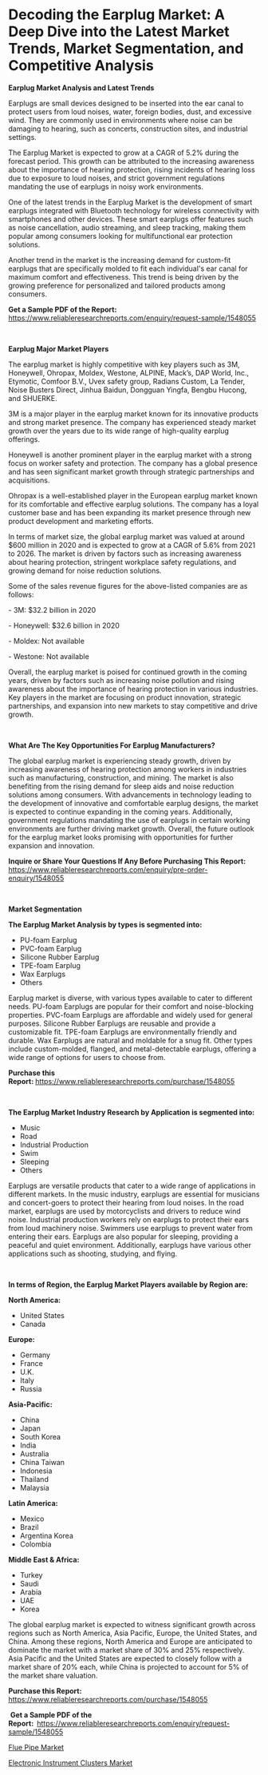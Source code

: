 <p><h1>Decoding the Earplug Market: A Deep Dive into the Latest Market Trends, Market Segmentation, and Competitive Analysis</h1></p><p><strong>Earplug Market Analysis and Latest Trends</strong></p>
<p><p>Earplugs are small devices designed to be inserted into the ear canal to protect users from loud noises, water, foreign bodies, dust, and excessive wind. They are commonly used in environments where noise can be damaging to hearing, such as concerts, construction sites, and industrial settings.</p><p>The Earplug Market is expected to grow at a CAGR of 5.2% during the forecast period. This growth can be attributed to the increasing awareness about the importance of hearing protection, rising incidents of hearing loss due to exposure to loud noises, and strict government regulations mandating the use of earplugs in noisy work environments.</p><p>One of the latest trends in the Earplug Market is the development of smart earplugs integrated with Bluetooth technology for wireless connectivity with smartphones and other devices. These smart earplugs offer features such as noise cancellation, audio streaming, and sleep tracking, making them popular among consumers looking for multifunctional ear protection solutions.</p><p>Another trend in the market is the increasing demand for custom-fit earplugs that are specifically molded to fit each individual's ear canal for maximum comfort and effectiveness. This trend is being driven by the growing preference for personalized and tailored products among consumers.</p></p>
<p><strong>Get a Sample PDF of the Report:&nbsp;</strong> <a href="https://www.reliableresearchreports.com/enquiry/request-sample/1548055">https://www.reliableresearchreports.com/enquiry/request-sample/1548055</a></p>
<p>&nbsp;</p>
<p><strong>Earplug Major Market Players</strong></p>
<p><p>The earplug market is highly competitive with key players such as 3M, Honeywell, Ohropax, Moldex, Westone, ALPINE, Mack’s, DAP World, Inc., Etymotic, Comfoor B.V., Uvex safety group, Radians Custom, La Tender, Noise Busters Direct, Jinhua Baidun, Dongguan Yingfa, Bengbu Hucong, and SHUERKE. </p><p>3M is a major player in the earplug market known for its innovative products and strong market presence. The company has experienced steady market growth over the years due to its wide range of high-quality earplug offerings.</p><p>Honeywell is another prominent player in the earplug market with a strong focus on worker safety and protection. The company has a global presence and has seen significant market growth through strategic partnerships and acquisitions.</p><p>Ohropax is a well-established player in the European earplug market known for its comfortable and effective earplug solutions. The company has a loyal customer base and has been expanding its market presence through new product development and marketing efforts.</p><p>In terms of market size, the global earplug market was valued at around $600 million in 2020 and is expected to grow at a CAGR of 5.6% from 2021 to 2026. The market is driven by factors such as increasing awareness about hearing protection, stringent workplace safety regulations, and growing demand for noise reduction solutions.</p><p>Some of the sales revenue figures for the above-listed companies are as follows: </p><p>- 3M: $32.2 billion in 2020</p><p>- Honeywell: $32.6 billion in 2020</p><p>- Moldex: Not available </p><p>- Westone: Not available </p><p>Overall, the earplug market is poised for continued growth in the coming years, driven by factors such as increasing noise pollution and rising awareness about the importance of hearing protection in various industries. Key players in the market are focusing on product innovation, strategic partnerships, and expansion into new markets to stay competitive and drive growth.</p></p>
<p>&nbsp;</p>
<p><strong>What Are The Key Opportunities For Earplug Manufacturers?</strong></p>
<p><p>The global earplug market is experiencing steady growth, driven by increasing awareness of hearing protection among workers in industries such as manufacturing, construction, and mining. The market is also benefiting from the rising demand for sleep aids and noise reduction solutions among consumers. With advancements in technology leading to the development of innovative and comfortable earplug designs, the market is expected to continue expanding in the coming years. Additionally, government regulations mandating the use of earplugs in certain working environments are further driving market growth. Overall, the future outlook for the earplug market looks promising with opportunities for further expansion and innovation.</p></p>
<p><strong>Inquire or Share Your Questions If Any Before Purchasing This Report:</strong> <a href="https://www.reliableresearchreports.com/enquiry/pre-order-enquiry/1548055">https://www.reliableresearchreports.com/enquiry/pre-order-enquiry/1548055</a></p>
<p>&nbsp;</p>
<p><strong>Market Segmentation</strong></p>
<p><strong>The Earplug Market Analysis by types is segmented into:</strong></p>
<p><ul><li>PU-foam Earplug</li><li>PVC-foam Earplug</li><li>Silicone Rubber Earplug</li><li>TPE-foam Earplug</li><li>Wax Earplugs</li><li>Others</li></ul></p>
<p><p>Earplug market is diverse, with various types available to cater to different needs. PU-foam Earplugs are popular for their comfort and noise-blocking properties. PVC-foam Earplugs are affordable and widely used for general purposes. Silicone Rubber Earplugs are reusable and provide a customizable fit. TPE-foam Earplugs are environmentally friendly and durable. Wax Earplugs are natural and moldable for a snug fit. Other types include custom-molded, flanged, and metal-detectable earplugs, offering a wide range of options for users to choose from.</p></p>
<p><strong>Purchase this Report:&nbsp;</strong><a href="https://www.reliableresearchreports.com/purchase/1548055">https://www.reliableresearchreports.com/purchase/1548055</a></p>
<p>&nbsp;</p>
<p><strong>The Earplug Market Industry Research by Application is segmented into:</strong></p>
<p><ul><li>Music</li><li>Road</li><li>Industrial Production</li><li>Swim</li><li>Sleeping</li><li>Others</li></ul></p>
<p><p>Earplugs are versatile products that cater to a wide range of applications in different markets. In the music industry, earplugs are essential for musicians and concert-goers to protect their hearing from loud noises. In the road market, earplugs are used by motorcyclists and drivers to reduce wind noise. Industrial production workers rely on earplugs to protect their ears from loud machinery noise. Swimmers use earplugs to prevent water from entering their ears. Earplugs are also popular for sleeping, providing a peaceful and quiet environment. Additionally, earplugs have various other applications such as shooting, studying, and flying.</p></p>
<p>&nbsp;</p>
<p><strong>In terms of Region, the Earplug Market Players available by Region are:</strong></p>
<p>
    <p> <strong> North America: </strong>
        <ul>
            <li>United States</li>
            <li>Canada</li>
        </ul>
        </p> 
    <p> <strong> Europe: </strong>
        <ul>
            <li>Germany</li>
            <li>France</li>
            <li>U.K.</li>
            <li>Italy</li>
            <li>Russia</li>
        </ul>
        </p> 
    <p> <strong> Asia-Pacific: </strong>
        <ul>
            <li>China</li>
            <li>Japan</li>
            <li>South Korea</li>
            <li>India</li>
            <li>Australia</li>
            <li>China Taiwan</li>
            <li>Indonesia</li>
            <li>Thailand</li>
            <li>Malaysia</li>
        </ul>
        </p> 
    <p> <strong> Latin America: </strong>
        <ul>
            <li>Mexico</li>
            <li>Brazil</li>
            <li>Argentina Korea</li>
            <li>Colombia</li>
        </ul>
        </p> 
    <p> <strong> Middle East & Africa: </strong>
        <ul>
            <li>Turkey</li>
            <li>Saudi</li>
            <li>Arabia</li>
            <li>UAE</li>
            <li>Korea</li>
        </ul>
    </p>
    </p>
<p><p>The global earplug market is expected to witness significant growth across regions such as North America, Asia Pacific, Europe, the United States, and China. Among these regions, North America and Europe are anticipated to dominate the market with a market share of 30% and 25% respectively. Asia Pacific and the United States are expected to closely follow with a market share of 20% each, while China is projected to account for 5% of the market share valuation.</p></p>
<p><strong>Purchase this Report: </strong><a href="https://www.reliableresearchreports.com/purchase/1548055">https://www.reliableresearchreports.com/purchase/1548055</a></p>
<p>&nbsp;<strong>Get a Sample PDF of the Report:&nbsp;&nbsp;</strong><a href="https://www.reliableresearchreports.com/enquiry/request-sample/1548055">https://www.reliableresearchreports.com/enquiry/request-sample/1548055</a></p>
<p><strong></strong></p>
<p><p><a href="https://github.com/vimar16th/Market-Research-Report-List-3/blob/main/flue-pipe-market.md">Flue Pipe Market</a></p><p><a href="https://meowing-lemming-dd3.notion.site/Insights-into-Electronic-Instrument-Clusters-Market-Size-Analysing-Market-Share-Trends-and-Growth-b3af125b56574365b0b278a653e6942e">Electronic Instrument Clusters Market</a></p></p>